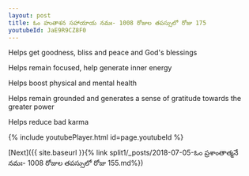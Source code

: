 ```yaml
---
layout: post
title: ఓం హుతాశన సహాయాయ నమః- 1008 రోజుల తపస్సులో రోజు 175
youtubeId: JaE9R9CZ8F0
---
```

 
 
Helps get goodness, bliss and peace and God's blessings
 
Helps remain focused, help generate inner energy 
 
Helps boost physical and mental health 
 
Helps remain grounded and generates a sense of gratitude towards the greater power 
 
Helps reduce bad karma
 
 
 
 


{% include youtubePlayer.html id=page.youtubeId %}
 
[Next]({{ site.baseurl }}{% link  split1/_posts/2018-07-05-ఓం ప్రశాంతాత్మనే నమః- 1008 రోజుల తపస్సులో రోజు 155.md%})
 

